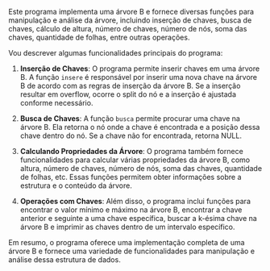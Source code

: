 Este programa implementa uma árvore B e fornece diversas funções para manipulação e análise da árvore, incluindo inserção de chaves, busca de chaves, cálculo de altura, número de chaves, número de nós, soma das chaves, quantidade de folhas, entre outras operações.

Vou descrever algumas funcionalidades principais do programa:

1. **Inserção de Chaves**: O programa permite inserir chaves em uma árvore B. A função `insere` é responsável por inserir uma nova chave na árvore B de acordo com as regras de inserção da árvore B. Se a inserção resultar em overflow, ocorre o split do nó e a inserção é ajustada conforme necessário.

2. **Busca de Chaves**: A função `busca` permite procurar uma chave na árvore B. Ela retorna o nó onde a chave é encontrada e a posição dessa chave dentro do nó. Se a chave não for encontrada, retorna NULL.

3. **Calculando Propriedades da Árvore**: O programa também fornece funcionalidades para calcular várias propriedades da árvore B, como altura, número de chaves, número de nós, soma das chaves, quantidade de folhas, etc. Essas funções permitem obter informações sobre a estrutura e o conteúdo da árvore.

4. **Operações com Chaves**: Além disso, o programa inclui funções para encontrar o valor mínimo e máximo na árvore B, encontrar a chave anterior e seguinte a uma chave específica, buscar a k-ésima chave na árvore B e imprimir as chaves dentro de um intervalo específico.

Em resumo, o programa oferece uma implementação completa de uma árvore B e fornece uma variedade de funcionalidades para manipulação e análise dessa estrutura de dados.
